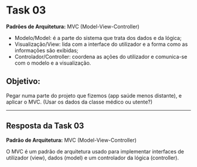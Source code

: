 # Task 03

**Padrões de Arquitetura:** MVC (Model-View-Controller)

- Modelo/Model: é a parte do sistema que trata dos dados e da lógica;
- Visualização/View: lida com a interface do utilizador e a forma como as informações são exibidas;
- Controlador/Controller: coordena as ações do utilizador e comunica-se com o modelo e a visualização. 

## Objetivo:

Pegar numa parte do projeto que fizemos (app saúde menos distante), e aplicar o MVC. (Usar os dados da classe médico ou utente?)

---

## Resposta da Task 03

**Padrão de Arquitetura:** MVC (Model-View-Controller)

O MVC é um padrão de arquitetura usado para implementar interfaces de utilizador (view), dados (model) e um controlador da lógica (controller).


